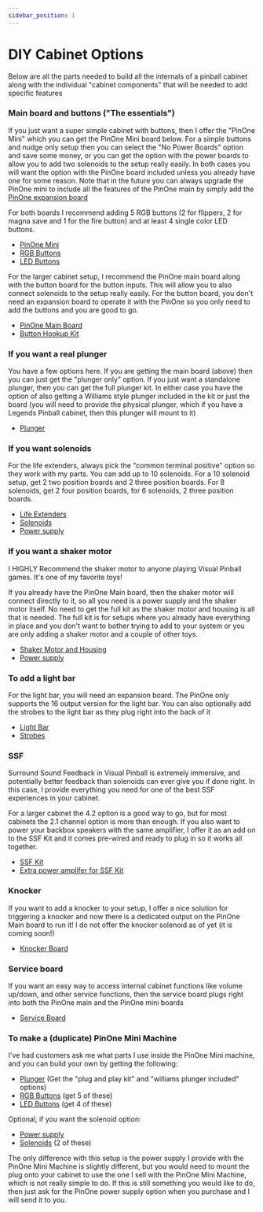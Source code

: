 ```yaml
---
sidebar_position: 1
---
```


# DIY Cabinet Options
Below are all the parts needed to build all the internals of a pinball cabinet along with the individual "cabinet components" that will be needed to add specific features

### Main board and buttons ("The essentials")

If you just want a super simple cabinet with buttons, then I offer the "PinOne Mini" which you can get the PinOne Mini board below.
For a simple buttons and nudge only setup then you can select the "No Power Boards" option and save some money, or you can get the option with the power boards to allow you to add two solenoids to the setup really easily. In both cases you will want the option with the PinOne board included unless you already have one for some reason. Note that in the future you can always upgrade the PinOne mini to include all the features of the PinOne main by simply add the [PinOne expansion board](https://www.clevelandsoftwaredesign.com/pinball-parts/p/pinone-mini-expansion-board) 

For both boards I recommend adding 5 RGB buttons (2 for flippers, 2 for magna save and 1 for the fire button) and at least 4 single color LED buttons.

- [PinOne Mini](https://www.clevelandsoftwaredesign.com/pinball-parts/p/pinone-mini-virtual-pinball-connection-board)
- [RGB Buttons](https://www.clevelandsoftwaredesign.com/pinball-parts/p/rgb-leaf-button)
- [LED Buttons](https://www.clevelandsoftwaredesign.com/pinball-parts/p/rgb-leaf-button-3hwee)

For the larger cabinet setup, I recommend the PinOne main board along with the button board for the button inputs. This will allow you to also connect solenoids to the setup really easily. For the button board, you don't need an expansion board to operate it with the PinOne so you only need to add the buttons and you are good to go.

- [PinOne Main Board](https://www.clevelandsoftwaredesign.com/pinball-parts/p/pinone-main-virtual-pinball-connection-board)
- [Button Hookup Kit](https://www.clevelandsoftwaredesign.com/pinball-parts/p/virtual-pinball-button-hookup-kit)

### If you want a real plunger

You have a few options here. If you are getting the main board (above) then you can just get the "plunger only" option. If you just want a standalone plunger, then you can get the full plunger kit. In either case you have the option of also getting a Williams style plunger included in the kit or just the board (you will need to provide the physical plunger, which if you have a Legends Pinball cabinet, then this plunger will mount to it) 
- [Plunger](https://www.clevelandsoftwaredesign.com/pinball-parts/p/virtual-pinball-plunger-attachment)

### If you want solenoids

For the life extenders, always pick the "common terminal positive" option so they work with my parts. You can add up to 10 solenoids. For a 10 solenoid setup, get 2 two position boards and 2 three position boards. For 8 solenoids, get 2 four position boards, for 6 solenoids, 2 three position boards.

- [Life Extenders](https://www.clevelandsoftwaredesign.com/pinball-parts/p/style-01-j6jmp)
- [Solenoids](https://www.clevelandsoftwaredesign.com/pinball-parts/p/high-quality-solenoid)
- [Power supply](https://www.clevelandsoftwaredesign.com/pinball-parts/p/12v-10a-power-supply-with-cord)

### If you want a shaker motor

I HIGHLY Recommend the shaker motor to anyone playing Visual Pinball games. It's one of my favorite toys!

If you already have the PinOne Main board, then the shaker motor will connect directly to it, so all you need is a power supply and the shaker motor itself. No need to get the full kit as the shaker motor and housing is all that is needed. The full kit is for setups where you already have everything in place and you don't want to bother trying to add to your system or you are only adding a shaker motor and a couple of other toys.

- [Shaker Motor and Housing](https://www.clevelandsoftwaredesign.com/pinball-parts/p/ultimate-pinball-shaker-motor)
- [Power supply](https://www.clevelandsoftwaredesign.com/pinball-parts/p/12v-10a-power-supply-with-cord)

### To add a light bar

For the light bar, you will need an expansion board. The PinOne only supports the 16 output version for the light bar. You can also optionally add the strobes to the light bar as they plug right into the back of it

- [Light Bar](https://www.clevelandsoftwaredesign.com/pinball-parts/p/rgb-12v-virtual-pinball-light-bar)
- [Strobes](https://www.clevelandsoftwaredesign.com/pinball-parts/p/rgb-12v-virtual-pinball-light-bar-sr8y4)

### SSF

Surround Sound Feedback in Visual Pinball is extremely immersive, and potentially better feedback than solenoids can ever give you if done right. In this case, I provide everything you need for one of the best SSF experiences in your cabinet.

For a larger cabinet the 4.2 option is a good way to go, but for most cabinets the 2.1 channel option is more than enough. If you also want to power your backbox speakers with the same amplifier, I offer it as an add on to the SSF Kit and it comes pre-wired and ready to plug in so it works all together. 

- [SSF Kit](https://www.clevelandsoftwaredesign.com/pinball-parts/p/high-power-ssf-kit)
- [Extra power amplifer for SSF Kit](https://www.clevelandsoftwaredesign.com/pinball-parts/p/ssf-extra-amplifier)

### Knocker

If you want to add a knocker to your setup, I offer a nice solution for triggering a knocker and now there is a dedicated output on the PinOne Main board to run it! I do not offer the knocker solenoid as of yet (it is coming soon!)

- [Knocker Board](https://www.clevelandsoftwaredesign.com/pinball-parts/p/12v-to-24v-knocker-circuit-conversion-kit)

### Service board

If you want an easy way to access internal cabinet functions like volume up/down, and other service functions, then the service board plugs right into both the PinOne main and the PinOne mini boards

- [Service Board](https://www.clevelandsoftwaredesign.com/pinball-parts/p/expansion-breakout-board-zx5y6)


### To make a (duplicate) PinOne Mini Machine

I've had customers ask me what parts I use inside the PinOne Mini machine, and you can build your own by getting the following:

- [Plunger](https://www.clevelandsoftwaredesign.com/pinball-parts/p/virtual-pinball-plunger-attachment) (Get the "plug and play kit" and "williams plunger included" options)
- [RGB Buttons](https://www.clevelandsoftwaredesign.com/pinball-parts/p/rgb-leaf-button) (get 5 of these)
- [LED Buttons](https://www.clevelandsoftwaredesign.com/pinball-parts/p/rgb-leaf-button-3hwee) (get 4 of these)

Optional, if you want the solenoid option:
- [Power supply](https://www.clevelandsoftwaredesign.com/pinball-parts/p/12v-10a-power-supply-with-cord)
- [Solenoids](https://www.clevelandsoftwaredesign.com/pinball-parts/p/high-quality-solenoid) (2 of these)

The only difference with this setup is the power supply I provide with the PinOne Mini Machine is slightly different, but you would need to mount the plug onto your cabinet to use the one I sell with the PinOne Mini Machine, which is not really simple to do. If this is still something you would like to do, then just ask for the PinOne power supply option when you purchase and I will send it to you.